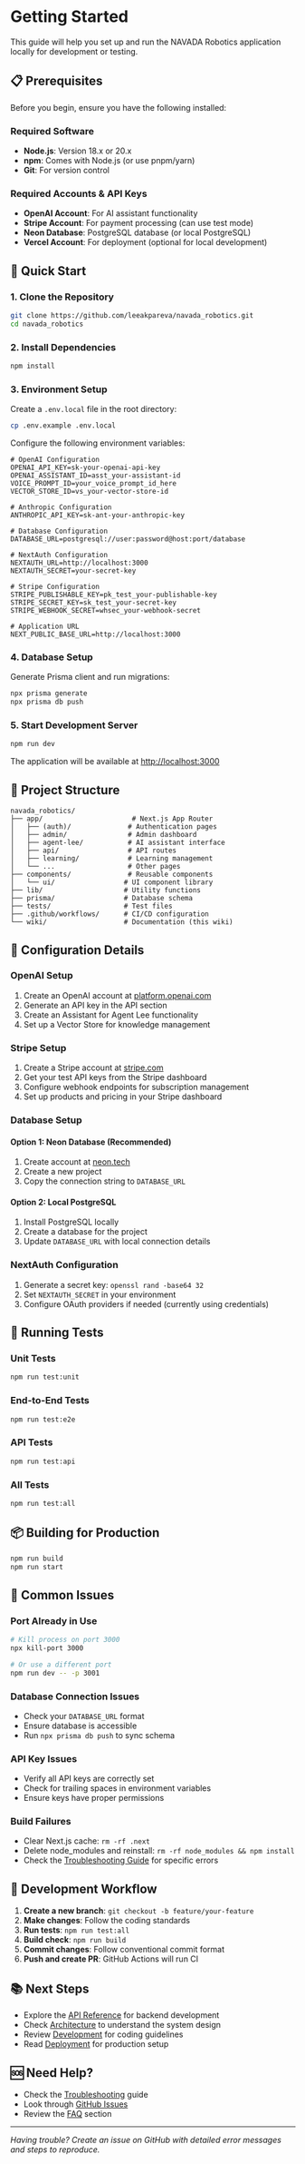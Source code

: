 # Getting Started

This guide will help you set up and run the NAVADA Robotics application locally for development or testing.

## 📋 Prerequisites

Before you begin, ensure you have the following installed:

### Required Software
- **Node.js**: Version 18.x or 20.x
- **npm**: Comes with Node.js (or use pnpm/yarn)
- **Git**: For version control

### Required Accounts & API Keys
- **OpenAI Account**: For AI assistant functionality
- **Stripe Account**: For payment processing (can use test mode)
- **Neon Database**: PostgreSQL database (or local PostgreSQL)
- **Vercel Account**: For deployment (optional for local development)

## 🚀 Quick Start

### 1. Clone the Repository

```bash
git clone https://github.com/leeakpareva/navada_robotics.git
cd navada_robotics
```

### 2. Install Dependencies

```bash
npm install
```

### 3. Environment Setup

Create a `.env.local` file in the root directory:

```bash
cp .env.example .env.local
```

Configure the following environment variables:

```env
# OpenAI Configuration
OPENAI_API_KEY=sk-your-openai-api-key
OPENAI_ASSISTANT_ID=asst_your-assistant-id
VOICE_PROMPT_ID=your_voice_prompt_id_here
VECTOR_STORE_ID=vs_your-vector-store-id

# Anthropic Configuration
ANTHROPIC_API_KEY=sk-ant-your-anthropic-key

# Database Configuration
DATABASE_URL=postgresql://user:password@host:port/database

# NextAuth Configuration
NEXTAUTH_URL=http://localhost:3000
NEXTAUTH_SECRET=your-secret-key

# Stripe Configuration
STRIPE_PUBLISHABLE_KEY=pk_test_your-publishable-key
STRIPE_SECRET_KEY=sk_test_your-secret-key
STRIPE_WEBHOOK_SECRET=whsec_your-webhook-secret

# Application URL
NEXT_PUBLIC_BASE_URL=http://localhost:3000
```

### 4. Database Setup

Generate Prisma client and run migrations:

```bash
npx prisma generate
npx prisma db push
```

### 5. Start Development Server

```bash
npm run dev
```

The application will be available at [http://localhost:3000](http://localhost:3000)

## 📁 Project Structure

```
navada_robotics/
├── app/                      # Next.js App Router
│   ├── (auth)/              # Authentication pages
│   ├── admin/               # Admin dashboard
│   ├── agent-lee/           # AI assistant interface
│   ├── api/                 # API routes
│   ├── learning/            # Learning management
│   └── ...                  # Other pages
├── components/              # Reusable components
│   └── ui/                 # UI component library
├── lib/                    # Utility functions
├── prisma/                 # Database schema
├── tests/                  # Test files
├── .github/workflows/      # CI/CD configuration
└── wiki/                   # Documentation (this wiki)
```

## 🔧 Configuration Details

### OpenAI Setup

1. Create an OpenAI account at [platform.openai.com](https://platform.openai.com)
2. Generate an API key in the API section
3. Create an Assistant for Agent Lee functionality
4. Set up a Vector Store for knowledge management

### Stripe Setup

1. Create a Stripe account at [stripe.com](https://stripe.com)
2. Get your test API keys from the Stripe dashboard
3. Configure webhook endpoints for subscription management
4. Set up products and pricing in your Stripe dashboard

### Database Setup

#### Option 1: Neon Database (Recommended)
1. Create account at [neon.tech](https://neon.tech)
2. Create a new project
3. Copy the connection string to `DATABASE_URL`

#### Option 2: Local PostgreSQL
1. Install PostgreSQL locally
2. Create a database for the project
3. Update `DATABASE_URL` with local connection details

### NextAuth Configuration

1. Generate a secret key: `openssl rand -base64 32`
2. Set `NEXTAUTH_SECRET` in your environment
3. Configure OAuth providers if needed (currently using credentials)

## 🧪 Running Tests

### Unit Tests
```bash
npm run test:unit
```

### End-to-End Tests
```bash
npm run test:e2e
```

### API Tests
```bash
npm run test:api
```

### All Tests
```bash
npm run test:all
```

## 📦 Building for Production

```bash
npm run build
npm run start
```

## 🐛 Common Issues

### Port Already in Use
```bash
# Kill process on port 3000
npx kill-port 3000

# Or use a different port
npm run dev -- -p 3001
```

### Database Connection Issues
- Check your `DATABASE_URL` format
- Ensure database is accessible
- Run `npx prisma db push` to sync schema

### API Key Issues
- Verify all API keys are correctly set
- Check for trailing spaces in environment variables
- Ensure keys have proper permissions

### Build Failures
- Clear Next.js cache: `rm -rf .next`
- Delete node_modules and reinstall: `rm -rf node_modules && npm install`
- Check the [Troubleshooting Guide](Troubleshooting) for specific errors

## 🔄 Development Workflow

1. **Create a new branch**: `git checkout -b feature/your-feature`
2. **Make changes**: Follow the coding standards
3. **Run tests**: `npm run test:all`
4. **Build check**: `npm run build`
5. **Commit changes**: Follow conventional commit format
6. **Push and create PR**: GitHub Actions will run CI

## 📚 Next Steps

- Explore the [API Reference](API-Reference) for backend development
- Check [Architecture](Architecture) to understand the system design
- Review [Development](Development) for coding guidelines
- Read [Deployment](Deployment) for production setup

## 🆘 Need Help?

- Check the [Troubleshooting](Troubleshooting) guide
- Look through [GitHub Issues](https://github.com/leeakpareva/navada_robotics/issues)
- Review the [FAQ](FAQ) section

---

*Having trouble? Create an issue on GitHub with detailed error messages and steps to reproduce.*